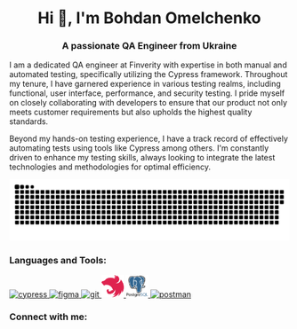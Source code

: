 <h1 align="center">Hi 👋, I'm Bohdan Omelchenko</h1>
<h3 align="center">A passionate QA Engineer from Ukraine</h3>

<p style="text-align: left; width: 100%;">
  I am a dedicated QA engineer at Finverity with expertise in both manual and automated testing, specifically utilizing the Cypress framework. Throughout my tenure, I have garnered experience in various testing realms, including functional, user interface, performance, and security testing. I pride myself on closely collaborating with developers to ensure that our product not only meets customer requirements but also upholds the highest quality standards.
</p>

<p style="text-align: left; width: 100%;">
  Beyond my hands-on testing experience, I have a track record of effectively automating tests using tools like Cypress among others. I'm constantly driven to enhance my testing skills, always looking to integrate the latest technologies and methodologies for optimal efficiency.
</p>


<p align="center">
 <img width="600" src="assets/github-snake.svg" alt="snake"/>
</p>

<h3 align="left">Languages and Tools:</h3>
<p align="left"> <a href="https://www.cypress.io" target="_blank" rel="noreferrer"> <img src="https://raw.githubusercontent.com/simple-icons/simple-icons/6e46ec1fc23b60c8fd0d2f2ff46db82e16dbd75f/icons/cypress.svg" alt="cypress" width="40" height="40"/> </a> <a href="https://www.figma.com/" target="_blank" rel="noreferrer"> <img src="https://www.vectorlogo.zone/logos/figma/figma-icon.svg" alt="figma" width="40" height="40"/> </a> <a href="https://git-scm.com/" target="_blank" rel="noreferrer"> <img src="https://www.vectorlogo.zone/logos/git-scm/git-scm-icon.svg" alt="git" width="40" height="40"/> </a> <a href="https://nestjs.com/" target="_blank" rel="noreferrer"> <img src="https://raw.githubusercontent.com/devicons/devicon/master/icons/nestjs/nestjs-plain.svg" alt="nestjs" width="40" height="40"/> </a> <a href="https://www.postgresql.org" target="_blank" rel="noreferrer"> <img src="https://raw.githubusercontent.com/devicons/devicon/master/icons/postgresql/postgresql-original-wordmark.svg" alt="postgresql" width="40" height="40"/> </a> <a href="https://postman.com" target="_blank" rel="noreferrer"> <img src="https://www.vectorlogo.zone/logos/getpostman/getpostman-icon.svg" alt="postman" width="40" height="40"/> </a> </p>


<h3 align="left">Connect with me:</h3>
<p align="left">
</p>
